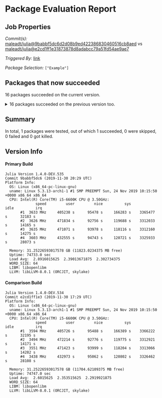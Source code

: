 # Package Evaluation Report

## Job Properties

*Commit(s):* [maleadt/julia@9babbf5dc6d2d08b9ed422386830460516cb8aed](https://github.com/maleadt/julia/commit/9babbf5dc6d2d08b9ed422386830460516cb8aed) vs [maleadt/julia@e2cd1ff1e31873878d8adabcc79a51fd54ae9ae7](https://github.com/maleadt/julia/commit/e2cd1ff1e31873878d8adabcc79a51fd54ae9ae7)

*Triggered By:* [link](https://www.test.com)

*Package Selection:* `["Example"]`

## Packages that now succeeded

16 packages succeeded on the current version.

<details><summary>16 packages succeeded on the previous version too.</summary>
<p>

- Example v0.5.3: testing [was successful](logs/Example/1.4.0-DEV-9babbf5dc6.log)
</p>
</details>


## Summary

In total, 1 packages were tested, out of which 1 succeeded, 0 were skipped, 0 failed and 0 got killed.


## Version Info

#### Primary Build

```
Julia Version 1.4.0-DEV.535
Commit 9babbf5dc6 (2019-11-30 20:29 UTC)
Platform Info:
  OS: Linux (x86_64-pc-linux-gnu)
  uname: Linux 5.3.13-arch1-1 #1 SMP PREEMPT Sun, 24 Nov 2019 10:15:50 +0000 x86_64 x86_64
  CPU: Intel(R) Core(TM) i5-6600K CPU @ 3.50GHz: 
              speed         user         nice          sys         idle          irq
       #1  3633 MHz     405238 s      95478 s     166283 s    3365477 s      32183 s
       #2  3626 MHz     471834 s      92756 s     119688 s    3312033 s      14165 s
       #3  3635 MHz     471071 s      93978 s     118116 s    3312160 s      14275 s
       #4  3603 MHz     432555 s      94743 s     120721 s    3325933 s      28073 s
       
  Memory: 31.25226593017578 GB (11823.0234375 MB free)
  Uptime: 74733.0 sec
  Load Avg:  2.8916015625  2.39013671875  2.302734375
  WORD_SIZE: 64
  LIBM: libopenlibm
  LLVM: libLLVM-8.0.1 (ORCJIT, skylake)

```

#### Comparison Build

```
Julia Version 1.4.0-DEV.534
Commit e2cd1ff1e3 (2019-11-30 17:29 UTC)
Platform Info:
  OS: Linux (x86_64-pc-linux-gnu)
  uname: Linux 5.3.13-arch1-1 #1 SMP PREEMPT Sun, 24 Nov 2019 10:15:50 +0000 x86_64 x86_64
  CPU: Intel(R) Core(TM) i5-6600K CPU @ 3.50GHz: 
              speed         user         nice          sys         idle          irq
       #1  3594 MHz     405726 s      95488 s     166389 s    3366222 s      32195 s
       #2  3494 MHz     472214 s      92776 s     119775 s    3312921 s      14171 s
       #3  3551 MHz     471423 s      93999 s     118204 s    3313066 s      14282 s
       #4  3438 MHz     432973 s      95062 s     120802 s    3326462 s      28108 s
       
  Memory: 31.25226593017578 GB (11704.62109375 MB free)
  Uptime: 74747.0 sec
  Load Avg:  2.6015625  2.353515625  2.2919921875
  WORD_SIZE: 64
  LIBM: libopenlibm
  LLVM: libLLVM-8.0.1 (ORCJIT, skylake)

```
<!-- Generated on 2019-12-03T18:50:18.325 -->
